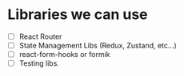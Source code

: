 Libraries we can use
====================

- [ ] React Router
- [ ] State Management Libs (Redux, Zustand, etc...)
- [ ] react-form-hooks or formik
- [ ] Testing libs.
